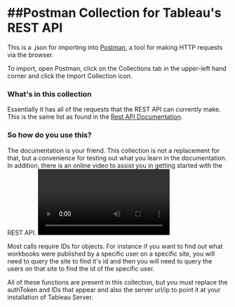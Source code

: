 ##Postman Collection for Tableau's REST API
================

This is a .json for importing into [Postman](http://www.getpostman.com/), a tool for making HTTP requests via the browser.

To import, open Postman, click on the Collections tab in the upper-left hand corner and click the Import Collection icon.

### What's in this collection
Essentially it has all of the requests that the REST API can currently make. This is the same list as found in the [Rest API Documentation](http://onlinehelp.tableausoftware.com/v8.2/server/en-us/help.htm#rest_api.htm%3FTocPath%3DREST%20API%7C_____0).

### So how do you use this?
The documentation is your friend. This collection is not a replacement for that, but a convenience for testing out what you learn in the documentation. In addition, there is an online video to assist you in getting started with the REST API. <Video URL to come>

Most calls require IDs for objects. For instance if you want to find out what workbooks were published by a specific user on a specific site, you will need to query the site to find it's id and then you will need to query the users on that site to find the id of the specific user.

All of these functions are present in this collection, but you must replace the authToken and IDs that appear and also the server url/ip to point it at your installation of Tableau Server.